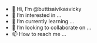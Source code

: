 - 👋 Hi, I’m @buttisaivikasvicky
- 👀 I’m interested in ...
- 🌱 I’m currently learning ...
- 💞️ I’m looking to collaborate on ...
- 📫 How to reach me ...

<!---
buttisaivikasvicky/buttisaivikasvicky is a ✨ special ✨ repository because its `README.md` (this file) appears on your GitHub profile.
You can click the Preview link to take a look at your changes.
--->
